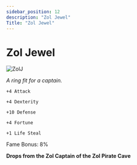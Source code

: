 ```yaml
---
sidebar_position: 12
description: "Zol Jewel"
Title: "Zol Jewel"
---
```


# Zol Jewel

![ZolJ](https://cdn.discordapp.com/attachments/1188575351639654461/1193155748021162084/Zol_Jewel.png?ex=65abafe2&is=65993ae2&hm=1f268a44bb94ba52e34dfdebbebe890c313e1f8df4509191637f482f01e2d2fb&)

<i>A ring fit for a captain.</i>

    +4 Attack
    
    +4 Dexterity
    
    +10 Defense
    
    +4 Fortune
    
    +1 Life Steal
    
Fame Bonus: 8%

**Drops from the Zol Captain of the Zol Pirate Cave**
